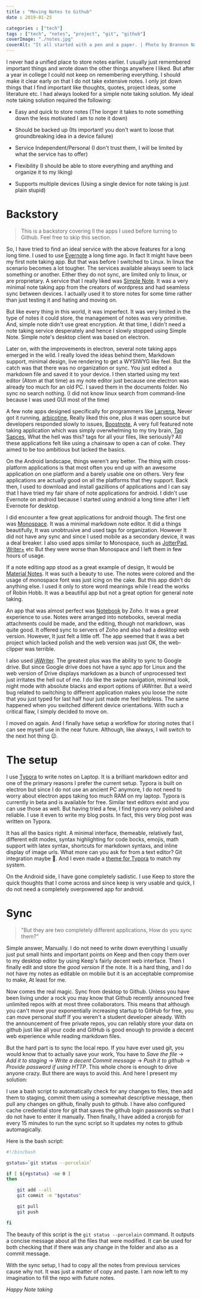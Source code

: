 ```yaml
---
title : "Moving Notes to Github"
date : 2019-01-25

categories : ["tech"]
tags : ["tech", "notes", "project", "git", "github"]
coverImage: "./notes.jpg"
coverAlt: "It all started with a pen and a paper. | Photo by Brannon Naito on Unsplash"
---
```


I never had a unified place to store notes earlier. I usually just remembered important things and wrote down the other things anywhere I liked. But after a year in college I could not keep on remembering everything. I should make it clear early on that I do not take extensive notes. I only jot down things that I find important like thoughts, quotes, project ideas, some literature etc. I had always looked for a simple note taking solution. My ideal note taking solution required the following:

- Easy and quick to store notes (The longer it takes to note something down the less motivated I am to note it down)

- Should be backed up (Its important! you don't want to loose that groundbreaking idea in a device failure)

- Service Independent/Personal (I don't trust them, I will be limited by what the service has to offer)

- Flexibility (I should be able to store everything and anything and organize it to my liking)

- Supports multiple devices (Using a single device for note taking is just plain stupid)

# Backstory

> This is a backstory covering ll the apps I used before turning to Github. Feel free to skip this section.

So, I have tried to find an ideal service with the above features for a long long time. I used to use [Evernote](https://evernote.com/) a long time ago. In fact It might have been my first note taking app. But that was before I switched to Linux. In linux the scenario becomes a lot tougher. The services available always seem to lack something or another. Either they do not sync, are limited only to linux, or are proprietary. A service that I really liked was [Simple Note](https://simplenote.com/). It was a very minimal note taking app from the creators of wordpress and had seamless sync between devices. I actually used it to store notes for some time rather than just testing it and hating and moving on.

But like every thing in this world, it was imperfect. It was very limited in the type of notes it could store, the management of notes was very primitive. And, simple note didn't use great encryption. At that time, I didn't need a note taking service desperately and hence I slowly stopped using Simple Note. Simple note's desktop client was based on electron.

Later on, with the improvements in electron, several note taking apps emerged in the wild. I really loved the ideas behind them, Markdown support, minimal design, live rendering to get a WYSIWYG like feel. But the catch was that there was no organization or sync. You just edited a markdown file and saved it to your device. I then started using my text editor (Atom at that time) as my note editor just because one electron was already too much for an old PC. I saved them in the documents folder. No sync no search nothing. (I did not know linux search from command-line because I was used GUI most of the time)

A few note apps designed specifically for programmers like [Larvena](https://laverna.cc/), Never got it running, [arbicotine](http://abricotine.brrd.fr/), Really liked this one, plus it was open source but developers responded slowly to issues, [Boostnote](https://boostnote.io/), A very full featured note taking application which was simply overwhelming to my tiny brain, [Tag Sapces](https://www.tagspaces.org/), What the hell was this? tags for all your files, like seriously? All these applications felt like using a chainsaw to open a can of coke. They aimed to be too ambitious but lacked the basics.

On the Android landscape, things weren't any better. The thing with cross-platform applications is that most often you end up with an awesome application on one platform and a barely usable one on others. Very few applications are actually good on all the platforms that they support. Back then, I used to download and install gazillions of applications and I can say that I have tried my fair share of note applications for android. I didn't use Evernote on android because I started using android a long time after I left Evernote for desktop.

I did encounter a few great applications for android though. The first one was [Monospace](https://play.google.com/store/apps/details?id=com.underwood.monospace). It was a minimal markdown note editor. It did a things beautifully, It was unobtrusive and used tags for organization. However It did not have any sync and since I used mobile as a secondary device, it was a deal breaker. I also used apps similar to Monospace, such as [JotterPad](https://play.google.com/store/apps/details?id=com.jotterpad.x), [Writer+](https://play.google.com/store/apps/details?id=co.easy4u.writer) etc But they were worse than Monospace and I left them in few hours of usage.

If a note editing app stood as a great example of design, It would be [Material Notes](https://play.google.com/store/apps/details?id=com.dinosaur.cwfei.materialnotes). It was such a beauty to use. The notes were colored and the usage of monospace font was just icing on the cake. But this app didn't do anything else. I used it only to store word meanings while I read the works of Robin Hobb. It was a beautiful app but not a great option for general note taking.

An app that was almost perfect was [Notebook](https://play.google.com/store/apps/details?id=com.zoho.notebook) by Zoho. It was a great experience to use. Notes were arranged into notebooks, several media attachments could be made, and the editing, though not markdown, was quite good. It offered sync to servers of Zoho and also had a desktop web version. However, It just felt a little off. The app seemed that it was a bet project which lacked polish and the web version was just OK, the web-clipper was terrible.

I also used [iAWriter](https://play.google.com/store/apps/details?id=net.ia.iawriter). The greatest plus was the ability to sync to Google drive. But since Google drive does not have a sync app for Linux and the web version of Drive displays markdown as a bunch of unprocessed text just irritates the hell out of me. I do like the swipe navigation, minimal look, night mode with absolute blacks and export options of iAWriter. But a weird bug related to switching to different application makes you loose the note that you just typed for last half hour just made me feel helpless. The same happened when you switched different device orientations. With such a critical flaw, I simply decided to move on.

I moved on again. And I finally have setup a workflow for storing notes that I can see myself use in the near future. Although, like always, I will switch to the next hot thing :wink:.

# The setup

I use [Typora](https://typora.io/) to write notes on Laptop. It is a brilliant markdown editor and one of the primary reasons I prefer the current setup. Typora is built on electron but since I do not use an ancient PC anymore, I do not need to worry about electron apps taking too much RAM on my laptop. Typora is currently in beta and is available for free. Similar text editors exist and you can use those as well. But having tried a few, I find typora very polished and reliable. I use it even to write my blog posts. In fact, this very blog post was written on Typora.

It has all the basics right. A minimal interface, themeable, relatively fast, different edit modes, syntax highlighting for code bocks, emojis, math support with latex syntax, shortcuts for markdown syntaxs, and inline display of image urls. What more can you ask for from a text editor? Git integration maybe :thinking:. And I even made a [theme for Typora](https://theme.typora.io/theme/Xydark/) to match my system.

On the Android side, I have gone completely sadistic. I use Keep to store the quick thoughts that I come across and since keep is very usable and quick, I do not need a completely overpowered app for android.

# Sync

> "But they are two completely different applications, How do you sync them?"

Simple answer, Manually. I do not need to write down everything I usually just put small hints and important points on Keep and then copy them over to my desktop editor by using Keep's fairly decent web interface. Then I finally edit and store the _good version_ if the note. It is a hard thing, and I do not have my notes as editable on mobile but it is an acceptable compromise to make, At least for me.

Now comes the real magic. Sync from desktop to Github. Unless you have been living under a rock you may know that Github recently announced free unlimited repos with at most three collaborators. This means that although you can't move your exponentially increasing startup to GitHub for free, you can move personal stuff If you weren't a student developer already. With the announcement of free private repos, you can reliably store your data on github just like all your code and GitHub is good enough to provide a decent web experience while reading markdown files.

But the hard part is to sync the local repo. If you have ever used git, you would know that to actually save your work, You have to _Save the file_ -> _Add it to staging_ -> _Write a decent Commit message_ -> _Push it to github_ -> _Provide password if using HTTP_. This whole chore is enough to drive anyone crazy. But there are ways to avoid this. And here I present my solution:

I use a bash script to automatically check for any changes to files, then add them to staging, commit them using a somewhat descriptive message, then pull any changes on github, finally push to github. I have also configured cache credential store for git that saves the github login passwords so that I do not have to enter it manually. Then finally, I have added a cronjob for every 15 minutes to run the sync script so It updates my notes to github automagically.

Here is the bash script:

```bash
#!/bin/bash

gstatus=`git status --porcelain`

if [ ${#gstatus} -ne 0 ]
then

    git add --all
    git commit -m "$gstatus"

	git pull
    git push

fi
```

The beauty of this script is the `git status --porcelain` command. It outputs a concise message about all the files that were modified. It can be used for both checking that if there was any change in the folder and also as a commit message.

With the sync setup, I had to copy all the notes from previous services cause why not. It was just a matter of copy and paste. I am now left to my imagination to fill the repo with future notes.

_Happy Note taking_
